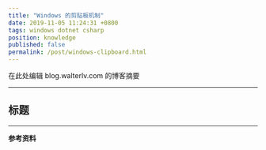 ```yaml
---
title: "Windows 的剪贴板机制"
date: 2019-11-05 11:24:31 +0800
tags: windows dotnet csharp
position: knowledge
published: false
permalink: /post/windows-clipboard.html
---
```


在此处编辑 blog.walterlv.com 的博客摘要

---

<div id="toc"></div>

## 标题

---

**参考资料**
